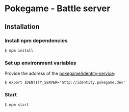 # Pokegame - Battle server

## Installation

### Install npm dependencies

```
$ npm install
```

### Set up environment variables
Provide the address of the [pokegame/identity-service](https://github.com/pokegame/identity-service):

```
$ export IDENTITY_SERVER='http://identity.pokegame.dev'
```

### Start

```
$ npm start
```